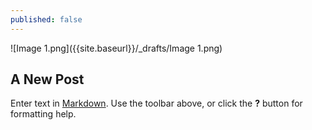 ```yaml
---
published: false
---
```


![Image 1.png]({{site.baseurl}}/_drafts/Image 1.png)
## A New Post

Enter text in [Markdown](http://daringfireball.net/projects/markdown/). Use the toolbar above, or click the **?** button for formatting help.
